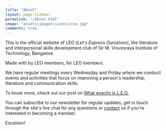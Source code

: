 ```yaml
---
title: "About"
layout: page-sidebar
permalink: "/about.html"
image: "assets\images\icons\icon.jpg"
comments: true
---
```


This is the official website of LEO (*Let's Express Ourselves*), the literature and interpersonal skills development club of Sir M. Visvesraya Institute of Technology, Bangalore.

Made with <i class="fa fa-heart text-danger"></i> by LEO members, for LEO members.

We have regular meetings every Wednesday and Friday where we conduct events and activities that focus on improving a person's leadership, literature and communication skills.

To know more, check out our post on [What exactly is L.E.O.](/what-exactly-is-leo)

You can subscribe to our newsletter for regular updates, get in touch through the site's live chat for any questions or [contact](/contact) us if you're interested in becoming a member.

Excelsior!
